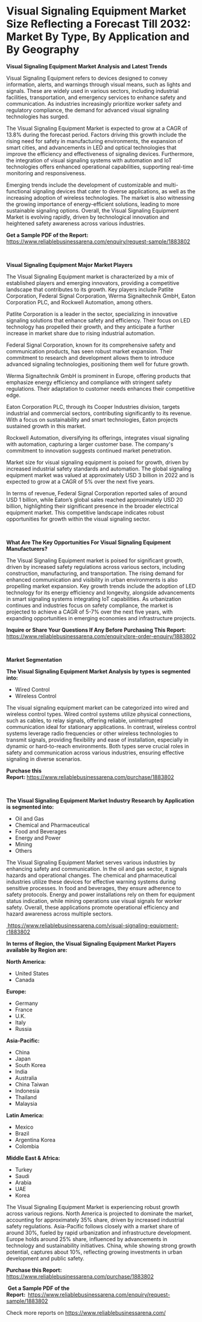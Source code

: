 <p><h1>Visual Signaling Equipment Market Size Reflecting a Forecast Till 2032: Market By Type, By Application and By Geography</h1></p><p><strong>Visual Signaling Equipment Market Analysis and Latest Trends</strong></p>
<p><p>Visual Signaling Equipment refers to devices designed to convey information, alerts, and warnings through visual means, such as lights and signals. These are widely used in various sectors, including industrial facilities, transportation, and emergency services to enhance safety and communication. As industries increasingly prioritize worker safety and regulatory compliance, the demand for advanced visual signaling technologies has surged.</p><p>The Visual Signaling Equipment Market is expected to grow at a CAGR of 13.8% during the forecast period. Factors driving this growth include the rising need for safety in manufacturing environments, the expansion of smart cities, and advancements in LED and optical technologies that improve the efficiency and effectiveness of signaling devices. Furthermore, the integration of visual signaling systems with automation and IoT technologies offers enhanced operational capabilities, supporting real-time monitoring and responsiveness. </p><p>Emerging trends include the development of customizable and multi-functional signaling devices that cater to diverse applications, as well as the increasing adoption of wireless technologies. The market is also witnessing the growing importance of energy-efficient solutions, leading to more sustainable signaling options. Overall, the Visual Signaling Equipment Market is evolving rapidly, driven by technological innovation and heightened safety awareness across various industries.</p></p>
<p><strong>Get a Sample PDF of the Report:&nbsp;</strong> <a href="https://www.reliablebusinessarena.com/enquiry/request-sample/1883802?utm_campaign=2632&utm_medium=2&utm_source=Github&utm_content=ia&utm_term=06042025&utm_id=visual-signaling-equipment">https://www.reliablebusinessarena.com/enquiry/request-sample/1883802</a></p>
<p>&nbsp;</p>
<p><strong>Visual Signaling Equipment Major Market Players</strong></p>
<p><p>The Visual Signaling Equipment market is characterized by a mix of established players and emerging innovators, providing a competitive landscape that contributes to its growth. Key players include Patlite Corporation, Federal Signal Corporation, Werma Signaltechnik GmbH, Eaton Corporation PLC, and Rockwell Automation, among others.</p><p>Patlite Corporation is a leader in the sector, specializing in innovative signaling solutions that enhance safety and efficiency. Their focus on LED technology has propelled their growth, and they anticipate a further increase in market share due to rising industrial automation.</p><p>Federal Signal Corporation, known for its comprehensive safety and communication products, has seen robust market expansion. Their commitment to research and development allows them to introduce advanced signaling technologies, positioning them well for future growth.</p><p>Werma Signaltechnik GmbH is prominent in Europe, offering products that emphasize energy efficiency and compliance with stringent safety regulations. Their adaptation to customer needs enhances their competitive edge.</p><p>Eaton Corporation PLC, through its Cooper Industries division, targets industrial and commercial sectors, contributing significantly to its revenue. With a focus on sustainability and smart technologies, Eaton projects sustained growth in this market.</p><p>Rockwell Automation, diversifying its offerings, integrates visual signaling with automation, capturing a larger customer base. The company's commitment to innovation suggests continued market penetration.</p><p>Market size for visual signaling equipment is poised for growth, driven by increased industrial safety standards and automation. The global signaling equipment market was valued at approximately USD 3 billion in 2022 and is expected to grow at a CAGR of 5% over the next five years.</p><p>In terms of revenue, Federal Signal Corporation reported sales of around USD 1 billion, while Eaton’s global sales reached approximately USD 20 billion, highlighting their significant presence in the broader electrical equipment market. This competitive landscape indicates robust opportunities for growth within the visual signaling sector.</p></p>
<p>&nbsp;</p>
<p><strong>What Are The Key Opportunities For Visual Signaling Equipment Manufacturers?</strong></p>
<p><p>The Visual Signaling Equipment market is poised for significant growth, driven by increased safety regulations across various sectors, including construction, manufacturing, and transportation. The rising demand for enhanced communication and visibility in urban environments is also propelling market expansion. Key growth trends include the adoption of LED technology for its energy efficiency and longevity, alongside advancements in smart signaling systems integrating IoT capabilities. As urbanization continues and industries focus on safety compliance, the market is projected to achieve a CAGR of 5-7% over the next five years, with expanding opportunities in emerging economies and infrastructure projects.</p></p>
<p><strong>Inquire or Share Your Questions If Any Before Purchasing This Report:</strong> <a href="https://www.reliablebusinessarena.com/enquiry/pre-order-enquiry/1883802?utm_campaign=2632&utm_medium=2&utm_source=Github&utm_content=ia&utm_term=06042025&utm_id=visual-signaling-equipment">https://www.reliablebusinessarena.com/enquiry/pre-order-enquiry/1883802</a></p>
<p>&nbsp;</p>
<p><strong>Market Segmentation</strong></p>
<p><strong>The Visual Signaling Equipment Market Analysis by types is segmented into:</strong></p>
<p><ul><li>Wired Control</li><li>Wireless Control</li></ul></p>
<p><p>The visual signaling equipment market can be categorized into wired and wireless control types. Wired control systems utilize physical connections, such as cables, to relay signals, offering reliable, uninterrupted communication ideal for stationary applications. In contrast, wireless control systems leverage radio frequencies or other wireless technologies to transmit signals, providing flexibility and ease of installation, especially in dynamic or hard-to-reach environments. Both types serve crucial roles in safety and communication across various industries, ensuring effective signaling in diverse scenarios.</p></p>
<p><strong>Purchase this Report:&nbsp;</strong><a href="https://www.reliablebusinessarena.com/purchase/1883802?utm_campaign=2632&utm_medium=2&utm_source=Github&utm_content=ia&utm_term=06042025&utm_id=visual-signaling-equipment">https://www.reliablebusinessarena.com/purchase/1883802</a></p>
<p>&nbsp;</p>
<p><strong>The Visual Signaling Equipment Market Industry Research by Application is segmented into:</strong></p>
<p><ul><li>Oil and Gas</li><li>Chemical and Pharmaceutical</li><li>Food and Beverages</li><li>Energy and Power</li><li>Mining</li><li>Others</li></ul></p>
<p><p>The Visual Signaling Equipment Market serves various industries by enhancing safety and communication. In the oil and gas sector, it signals hazards and operational changes. The chemical and pharmaceutical industries utilize these devices for effective warning systems during sensitive processes. In food and beverages, they ensure adherence to safety protocols. Energy and power installations rely on them for equipment status indication, while mining operations use visual signals for worker safety. Overall, these applications promote operational efficiency and hazard awareness across multiple sectors.</p></p>
<p><a href="https://www.reliablebusinessarena.com/visual-signaling-equipment-r1883802?utm_campaign=2632&utm_medium=2&utm_source=Github&utm_content=ia&utm_term=06042025&utm_id=visual-signaling-equipment">&nbsp;https://www.reliablebusinessarena.com/visual-signaling-equipment-r1883802</a></p>
<p><strong>In terms of Region, the Visual Signaling Equipment Market Players available by Region are:</strong></p>
<p>
    <p> <strong> North America: </strong>
        <ul>
            <li>United States</li>
            <li>Canada</li>
        </ul>
        </p> 
    <p> <strong> Europe: </strong>
        <ul>
            <li>Germany</li>
            <li>France</li>
            <li>U.K.</li>
            <li>Italy</li>
            <li>Russia</li>
        </ul>
        </p> 
    <p> <strong> Asia-Pacific: </strong>
        <ul>
            <li>China</li>
            <li>Japan</li>
            <li>South Korea</li>
            <li>India</li>
            <li>Australia</li>
            <li>China Taiwan</li>
            <li>Indonesia</li>
            <li>Thailand</li>
            <li>Malaysia</li>
        </ul>
        </p> 
    <p> <strong> Latin America: </strong>
        <ul>
            <li>Mexico</li>
            <li>Brazil</li>
            <li>Argentina Korea</li>
            <li>Colombia</li>
        </ul>
        </p> 
    <p> <strong> Middle East & Africa: </strong>
        <ul>
            <li>Turkey</li>
            <li>Saudi</li>
            <li>Arabia</li>
            <li>UAE</li>
            <li>Korea</li>
        </ul>
    </p>
    </p>
<p><p>The Visual Signaling Equipment Market is experiencing robust growth across various regions. North America is projected to dominate the market, accounting for approximately 35% share, driven by increased industrial safety regulations. Asia-Pacific follows closely with a market share of around 30%, fueled by rapid urbanization and infrastructure development. Europe holds around 25% share, influenced by advancements in technology and sustainability initiatives. China, while showing strong growth potential, captures about 10%, reflecting growing investments in urban development and public safety.</p></p>
<p><strong>Purchase this Report: </strong><a href="https://www.reliablebusinessarena.com/purchase/1883802?utm_campaign=2632&utm_medium=2&utm_source=Github&utm_content=ia&utm_term=06042025&utm_id=visual-signaling-equipment">https://www.reliablebusinessarena.com/purchase/1883802</a></p>
<p>&nbsp;<strong>Get a Sample PDF of the Report:&nbsp;&nbsp;</strong><a href="https://www.reliablebusinessarena.com/enquiry/request-sample/1883802?utm_campaign=2632&utm_medium=2&utm_source=Github&utm_content=ia&utm_term=06042025&utm_id=visual-signaling-equipment">https://www.reliablebusinessarena.com/enquiry/request-sample/1883802</a></p>
<p><strong></strong></p>
<p>Check more reports on <a href="https://www.reliablebusinessarena.com/?utm_campaign=2632&utm_medium=2&utm_source=Github&utm_content=ia&utm_term=06042025&utm_id=visual-signaling-equipment">https://www.reliablebusinessarena.com/</a></p>